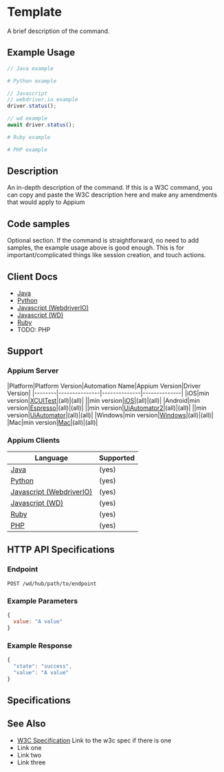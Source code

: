# Template <Name of Command>

A brief description of the command.

## Example Usage

```java
// Java example
```
```python
# Python example
```
```javascript
// Javascript
// webdriver.io example
driver.status();

// wd example
await driver.status();
```
```ruby
# Ruby example
```
```php
# PHP example
```

## Description

An in-depth description of the command. If this is a W3C command, you can copy and paste the W3C description here and make any amendments that would apply to Appium

## Code samples

Optional section. If the command is straightforward, no need to add samples, the example usage above is good enough. This is for important/complicated things like session creation, and touch actions.

## Client Docs

* [Java](http://seleniumhq.github.io/selenium/docs/api/java/index.html)
* [Python](http://selenium-python.readthedocs.io/api.html#selenium.webdriver.common.action_chains.ActionChains.click)
* [Javascript (WebdriverIO)](http://webdriver.io/api/protocol/status.html)
* [Javascript (WD)](https://github.com/admc/wd/blob/master/lib/commands.js#L1438)
* [Ruby](http://www.rubydoc.info/gems/selenium-webdriver/0.0.28/Selenium/WebDriver/Element#click-instance_method)
* TODO: PHP

## Support

### Appium Server

|Platform|Platform Version|Automation Name|Appium Version|Driver Version|
|--------|---------------|--------------|--------------|
|iOS|min version|[XCUITest](/docs/en/drivers/ios-xcuitest.md)|(all)|(all)|
||min version|[iOS](/docs/en/drivers/ios-xcuitest.md)|(all)|(all)|
|Android|min version|[Espresso](/docs/en/drivers/android-espresso.md)|(all)|(all)|
||min version|[UiAutomator2](/docs/en/drivers/android-uiautomator2.md)|(all)|(all)|
||min version|[UiAutomator](/docs/en/drivers/android-uiautomator.md)|(all)|(all)|
|Windows|min version|[Windows](/docs/en/drivers/windows.md)|(all)|(all)|
|Mac|min version|[Mac](/docs/en/drivers/mac.md)|(all)|(all)|

### Appium Clients 

|Language|Supported|
|--------|---------|
|[Java](https://github.com/appium/java-client/releases/latest)|(yes)|
|[Python](https://github.com/appium/python-client)|(yes)|
|[Javascript (WebdriverIO)](http://webdriver.io/index.html)|(yes)|
|[Javascript (WD)](https://github.com/admc/wd/releases)|(yes)|
|[Ruby](https://github.com/appium/ruby_lib/releases/latest)|(yes)|
|[PHP](https://github.com/appium/php-client/releases/latest)|(yes)|

## HTTP API Specifications

### Endpoint

`POST /wd/hub/path/to/endpoint`

### Example Parameters

```javascript
{
  value: "A value"
}
```

### Example Response

```javascript
{
  "state": "success",
  "value": "A value"
}
```

## Specifications


## See Also

* [W3C Specification](https://www.w3.org/TR/webdriver/#status) Link to the w3c spec if there is one
* Link one
* Link two
* Link three